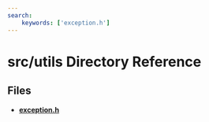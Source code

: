 ```yaml
---
search:
    keywords: ['exception.h']
---
```


# src/utils Directory Reference

## Files

* **[exception.h](exception_8h.md)**
